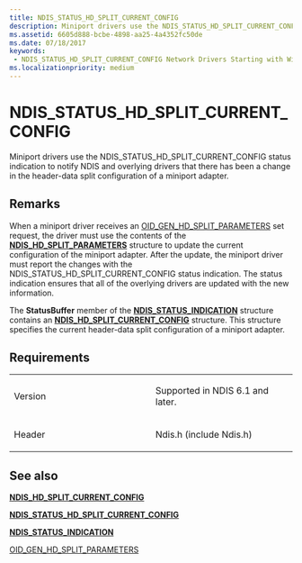 ```yaml
---
title: NDIS_STATUS_HD_SPLIT_CURRENT_CONFIG
description: Miniport drivers use the NDIS_STATUS_HD_SPLIT_CURRENT_CONFIG status indication to notify NDIS and overlying drivers that there has been a change in the header-data split configuration of a miniport adapter.
ms.assetid: 6605d888-bcbe-4898-aa25-4a4352fc50de
ms.date: 07/18/2017
keywords:
 - NDIS_STATUS_HD_SPLIT_CURRENT_CONFIG Network Drivers Starting with Windows Vista
ms.localizationpriority: medium
---
```


# NDIS\_STATUS\_HD\_SPLIT\_CURRENT\_CONFIG


Miniport drivers use the NDIS\_STATUS\_HD\_SPLIT\_CURRENT\_CONFIG status indication to notify NDIS and overlying drivers that there has been a change in the header-data split configuration of a miniport adapter.

Remarks
-------

When a miniport driver receives an [OID\_GEN\_HD\_SPLIT\_PARAMETERS](https://docs.microsoft.com/windows-hardware/drivers/network/oid-gen-hd-split-parameters) set request, the driver must use the contents of the [**NDIS\_HD\_SPLIT\_PARAMETERS**](https://docs.microsoft.com/windows-hardware/drivers/ddi/ntddndis/ns-ntddndis-_ndis_hd_split_parameters) structure to update the current configuration of the miniport adapter. After the update, the miniport driver must report the changes with the NDIS\_STATUS\_HD\_SPLIT\_CURRENT\_CONFIG status indication. The status indication ensures that all of the overlying drivers are updated with the new information.

The **StatusBuffer** member of the [**NDIS\_STATUS\_INDICATION**](https://docs.microsoft.com/windows-hardware/drivers/ddi/ndis/ns-ndis-_ndis_status_indication) structure contains an [**NDIS\_HD\_SPLIT\_CURRENT\_CONFIG**](https://docs.microsoft.com/windows-hardware/drivers/ddi/ntddndis/ns-ntddndis-_ndis_hd_split_current_config) structure. This structure specifies the current header-data split configuration of a miniport adapter.

Requirements
------------

<table>
<colgroup>
<col width="50%" />
<col width="50%" />
</colgroup>
<tbody>
<tr class="odd">
<td><p>Version</p></td>
<td><p>Supported in NDIS 6.1 and later.</p></td>
</tr>
<tr class="even">
<td><p>Header</p></td>
<td>Ndis.h (include Ndis.h)</td>
</tr>
</tbody>
</table>

## See also


[**NDIS\_HD\_SPLIT\_CURRENT\_CONFIG**](https://docs.microsoft.com/windows-hardware/drivers/ddi/ntddndis/ns-ntddndis-_ndis_hd_split_current_config)

[**NDIS\_STATUS\_HD\_SPLIT\_CURRENT\_CONFIG**](ndis-status-hd-split-current-config.md)

[**NDIS\_STATUS\_INDICATION**](https://docs.microsoft.com/windows-hardware/drivers/ddi/ndis/ns-ndis-_ndis_status_indication)

[OID\_GEN\_HD\_SPLIT\_PARAMETERS](https://docs.microsoft.com/windows-hardware/drivers/network/oid-gen-hd-split-parameters)

 

 





